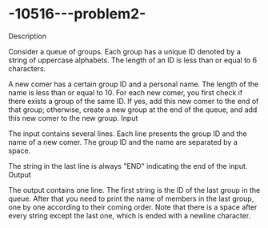 # -10516---problem2-

Description

Consider a queue of groups. Each group has a unique ID denoted by a string of uppercase alphabets. The length of an ID is less than or equal to 6 characters.

A new comer has a certain group ID and a personal name. The length of the name is less than or equal to 10. For each new comer, you first check if there exists a group of the same ID. If yes, add this new comer to the end of that group; otherwise, create a new group at the end of the queue, and add this new comer to the new group.
Input

The input contains several lines. Each line presents the group ID and the name of a new comer. The group ID and the name are separated by a space.

The string in the last line is always "END" indicating the end of the input.
Output

The output contains one line. The first string is the ID of the last group in the queue. After that you need to print the name of members in the last group, one by one according to their coming order.
Note that there is a space after every string except the last one, which is ended with a newline character.
